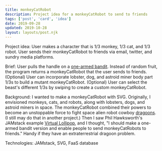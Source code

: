 ```yaml
---
title: monkeyCatRobot
description: Project idea for a monkeyCatRobot to send to friends
tags: ['post', 'card', 'idea']
date: 2019-09-28
updated: 2019-10-28
layout: layouts/post.njk
---
```


Project idea: User makes a character that is 1/3 monkey, 1/3 cat, and 1/3 robot. User sends their monkeyCatRobot to friends via email, twitter, and sundry media platforms.

Brief: User pulls the handle on a [one-armed bandit](https://chambers.co.uk/search/?query=one-armed+bandit&title=21st 'Definition of a one-armed bandit'). Instead of random fruit, the program returns a monkeyCatRobot that the user sends to friends. (Optional) User can incorporate lobster, dog, and astroid miner body part 1/3s to build a mutant monkeyCatRobot. (Optional) User can select the beast's different 1/3s by swiping to create a custom monkeyCatRobot.

<!END clip>

Background: I wanted to make a monkeyCatRobot with SVG. Originally, I envisioned monkeys, cats, and robots, along with lobsters, dogs, and astroid miners in space. The monkeyCatRobot combined their powers to become an unstoppable force to fight space alien robot cowboy [dragoons](https://chambers.co.uk/search/?query=dragoon&title=21st 'Definition of a dragoon'). (I still may do that in another project.) Then I saw Phil Hawksworth's JAMstack example [Virtual Lollipop](https://vlolly.net/, 'Send a virtual lollipop to people'), and I thought, "I should make a one-armed bandit version and enable people to send monkeyCatRobots to friends." Handy if they have an extraterrestrial dragoon problem.

Technologies: JAMstack, SVG, FaaS database
